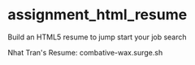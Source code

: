 # assignment_html_resume
Build an HTML5 resume to jump start your job search

Nhat Tran's Resume: combative-wax.surge.sh